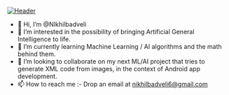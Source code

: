 
[![Header](https://user-images.githubusercontent.com/24986098/153083159-3a0c43b1-1ac2-401a-a721-c3c11a995d5f.png "Header")](https://google.co.in/)


- 👋 Hi, I’m @NIkhilbadveli
- 👀 I’m interested in the possibility of bringing Artificial General Intelligence to life.
- 🌱 I’m currently learning Machine Learning / AI algorithms and the math behind them.
- 💞️ I’m looking to collaborate on my next ML/AI project that tries to generate XML code from images, in the context of Android app development.
- 📫 How to reach me :- Drop an email at nikhilbadveli6@gmail.com

<!---
NIkhilbadveli/NIkhilbadveli is a ✨ special ✨ repository because its `README.md` (this file) appears on your GitHub profile.
You can click the Preview link to take a look at your changes.
--->
